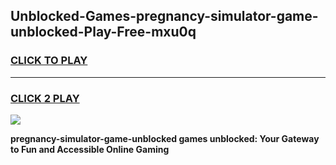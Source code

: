 
## Unblocked-Games-pregnancy-simulator-game-unblocked-Play-Free-mxu0q
<h3>
<a href="https://premium76.site?title=pregnancy-simulator-game-unblocked&ref=24M">CLICK TO PLAY</a></h3>
<hr>

<h3>
<a href="https://premium76.site?title=pregnancy-simulator-game-unblocked&ref=24M">CLICK 2 PLAY</a>
  
</h3>

<a href="https://premium76.site?title=pregnancy-simulator-game-unblocked&ref=24M"><img src="https://clearcache.store/games.png"></a>


**pregnancy-simulator-game-unblocked games unblocked: Your Gateway to Fun and Accessible Online Gaming**
